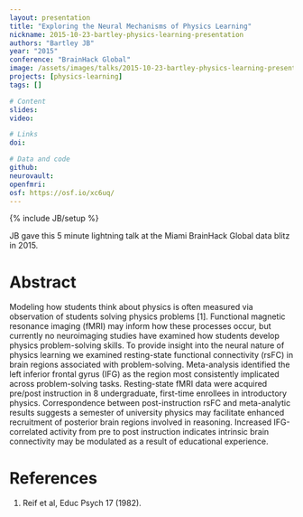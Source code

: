 ```yaml
---
layout: presentation
title: "Exploring the Neural Mechanisms of Physics Learning"
nickname: 2015-10-23-bartley-physics-learning-presentation
authors: "Bartley JB"
year: "2015"
conference: "BrainHack Global"
image: /assets/images/talks/2015-10-23-bartley-physics-learning-presentation.png
projects: [physics-learning]
tags: []

# Content
slides:
video:

# Links
doi:

# Data and code
github:
neurovault:
openfmri:
osf: https://osf.io/xc6uq/
---
```

{% include JB/setup %}

JB gave this 5 minute lightning talk at the Miami BrainHack Global data blitz in 2015.

# Abstract
Modeling how students think about physics is often measured via observation of students solving physics problems [1]. Functional magnetic resonance imaging (fMRI) may inform how these processes occur, but currently no neuroimaging studies have examined how students develop physics problem-solving skills. To provide insight into the neural nature of physics learning we examined resting-state functional connectivity (rsFC) in brain regions associated with problem-solving. Meta-analysis identified the left inferior frontal gyrus (IFG) as the region most consistently implicated across problem-solving tasks. Resting-state fMRI data were acquired pre/post instruction in 8 undergraduate, first-time enrollees in introductory physics. Correspondence between post-instruction rsFC and meta-analytic results suggests a semester of university physics may facilitate enhanced recruitment of posterior brain regions involved in reasoning. Increased IFG-correlated activity from pre to post instruction indicates intrinsic brain connectivity may be modulated as a result of educational experience.

# References
1. Reif et al, Educ Psych 17 (1982).
